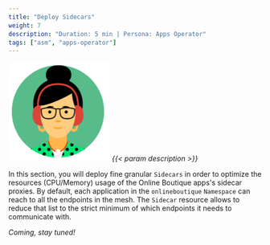 ```yaml
---
title: "Deploy Sidecars"
weight: 7
description: "Duration: 5 min | Persona: Apps Operator"
tags: ["asm", "apps-operator"]
---
```

![Apps Operator](/images/apps-operator.png)
_{{< param description >}}_

In this section, you will deploy fine granular `Sidecars` in order to optimize the resources (CPU/Memory) usage of the Online Boutique apps's sidecar proxies. By default, each application in the `onlineboutique` `Namespace` can reach to all the endpoints in the mesh. The `Sidecar` resource allows to reduce that list to the strict minimum of which endpoints it needs to communicate with.

_Coming, stay tuned!_